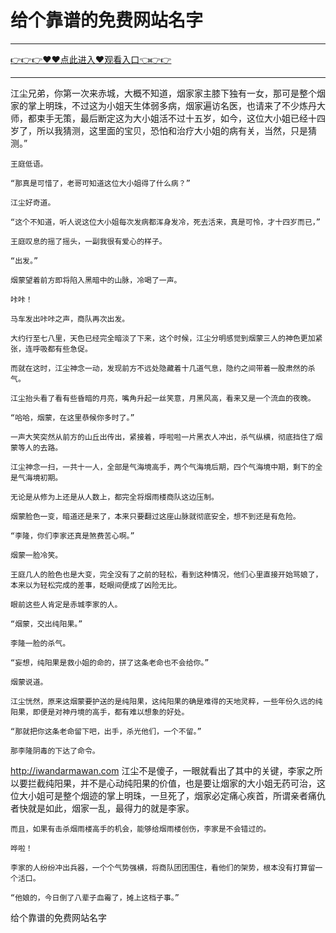 # 给个靠谱的免费网站名字

<hr/> <a href="https://github.com/fetiyung/dhjui/issues/3">👉👉👉♥♥点此进入♥观看入口👈👉👉</a><hr/>

江尘兄弟，你第一次来赤城，大概不知道，烟家家主膝下独有一女，那可是整个烟家的掌上明珠，不过这为小姐天生体弱多病，烟家遍访名医，也请来了不少炼丹大师，都束手无策，最后断定这为大小姐活不过十五岁，如今，这位大小姐已经十四岁了，所以我猜测，这里面的宝贝，恐怕和治疗大小姐的病有关，当然，只是猜测。”

    王庭低语。

    “那真是可惜了，老哥可知道这位大小姐得了什么病？”

    江尘好奇道。

    “这个不知道，听人说这位大小姐每次发病都浑身发冷，死去活来，真是可怜，才十四岁而已，”

    王庭叹息的摇了摇头，一副我很有爱心的样子。

    “出发。”

    烟蒙望着前方即将陷入黑暗中的山脉，冷喝了一声。

    咔咔！

    马车发出咔咔之声，商队再次出发。

    大约行至七八里，天色已经完全暗淡了下来，这个时候，江尘分明感觉到烟蒙三人的神色更加紧张，连呼吸都有些急促。

    而就在这时，江尘神念一动，发现前方不远处隐藏着十几道气息，隐约之间带着一股肃然的杀气。

    江尘抬头看了看有些昏暗的月亮，嘴角升起一丝笑意，月黑风高，看来又是一个流血的夜晚。

    “哈哈，烟蒙，在这里恭候你多时了。”

    一声大笑突然从前方的山丘出传出，紧接着，呼啦啦一片黑衣人冲出，杀气纵横，彻底挡住了烟蒙等人的去路。

    江尘神念一扫，一共十一人，全部是气海境高手，两个气海境后期，四个气海境中期，剩下的全是气海境初期。

    无论是从修为上还是从人数上，都完全将烟雨楼商队这边压制。

    烟蒙脸色一变，暗道还是来了，本来只要翻过这座山脉就彻底安全，想不到还是有危险。

    “李隆，你们李家还真是煞费苦心啊。”

    烟蒙一脸冷笑。

    王庭几人的脸色也是大变，完全没有了之前的轻松，看到这种情况，他们心里直接开始骂娘了，本来以为轻松完成的差事，眨眼间便成了凶险无比。

    眼前这些人肯定是赤城李家的人。

    “烟蒙，交出纯阳果。”

    李隆一脸的杀气。

    “妄想，纯阳果是救小姐的命的，拼了这条老命也不会给你。”

    烟蒙说道。

    江尘恍然，原来这烟蒙要护送的是纯阳果，这纯阳果的确是难得的天地灵粹，一些年份久远的纯阳果，即便是对神丹境的高手，都有难以想象的好处。

    “那就把你这条老命留下吧，出手，杀光他们，一个不留。”

    那李隆阴毒的下达了命令。
http://iwandarmawan.com
    江尘不是傻子，一眼就看出了其中的关键，李家之所以要拦截纯阳果，并不是心动纯阳果的价值，也是要让烟家的大小姐无药可治，这位大小姐可是整个烟迹的掌上明珠，一旦死了，烟家必定痛心疾首，所谓亲者痛仇者快就是如此，烟家一乱，最得力的就是李家。

    而且，如果有击杀烟雨楼高手的机会，能够给烟雨楼创伤，李家是不会错过的。

    哗啦！

    李家的人纷纷冲出兵器，一个个气势强横，将商队团团围住，看他们的架势，根本没有打算留一个活口。

    “他娘的，今日倒了八辈子血霉了，摊上这档子事。”
给个靠谱的免费网站名字
